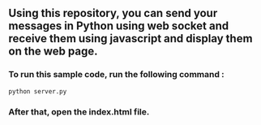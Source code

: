 ## Using this repository, you can send your messages in Python using web socket and receive them using javascript and display them on the web page.

### To run this sample code, run the following command :
```markdwon
python server.py
```
### After that, open the index.html file.
